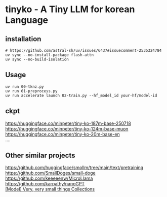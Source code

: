 # tinyko - A Tiny LLM for korean Language

## installation

```shell
# https://github.com/astral-sh/uv/issues/6437#issuecomment-2535324784
uv sync --no-install-package flash-attn
uv sync --no-build-isolation
```

## Usage

```shell
uv run 00-tknz.py
uv run 01-preprocess.py
uv run accelerate launch 02-train.py --hf_model_id your-hf/model-id
```


## ckpt

https://huggingface.co/minpeter/tiny-ko-187m-base-250718  
https://huggingface.co/minpeter/tiny-ko-124m-base-muon  
https://huggingface.co/minpeter/tiny-ko-20m-base-en  
.... 


## Other similar projects
https://github.com/huggingface/smollm/tree/main/text/pretraining  
https://github.com/SmallDoges/small-doge  
https://github.com/keeeeenw/MicroLlama  
https://github.com/karpathy/nanoGPT  
[[Model] Very, very small things Collections](https://huggingface.co/collections/minpeter/model-very-very-small-things-68660f5eaa427e3d37b8ca8a)
 
